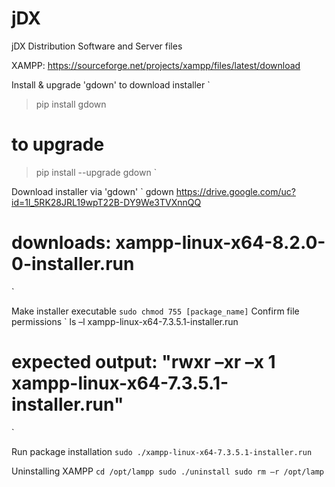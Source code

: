 # jDX
jDX Distribution Software and Server files

XAMPP:
https://sourceforge.net/projects/xampp/files/latest/download

Install & upgrade 'gdown' to download installer
`
> pip install gdown
# to upgrade
> pip install --upgrade gdown 
`

Download installer via 'gdown'
`
gdown https://drive.google.com/uc?id=1l_5RK28JRL19wpT22B-DY9We3TVXnnQQ
# downloads: xampp-linux-x64-8.2.0-0-installer.run
`

Make installer executable
`
sudo chmod 755 [package_name]
`
Confirm file permissions
`
ls –l xampp-linux-x64-7.3.5.1-installer.run
# expected output: "rwxr –xr –x 1 xampp-linux-x64-7.3.5.1-installer.run"
`

Run package installation
`
sudo ./xampp-linux-x64-7.3.5.1-installer.run
`

Uninstalling XAMPP
`
cd /opt/lampp
sudo ./uninstall
sudo rm –r /opt/lamp
`
